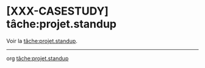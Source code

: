 [XXX-CASESTUDY] tâche:projet.standup
===========================================================


 Voir la [tâche:projet.standup](https://modelscript.readthedocs.io/en/latest/tasks/projet/projet.standup/index.html).

________
org [tâche:projet.standup](https://modelscript.readthedocs.io/en/latest/tasks/projet/projet.standup/index.html)
